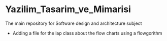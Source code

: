 # Yazilim_Tasarim_ve_Mimarisi
The main repository for Software design and architecture subject
- Adding a file for the lap class about the flow charts using a flowgorithm
